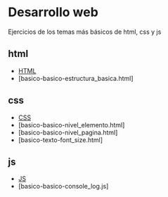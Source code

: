 # Desarrollo web
Ejercicios de los temas más básicos de html, css y js


## html
* [HTML](https://github.com/hvcesar/mis_practicas_web/blob/master/README.md)
* [basico-basico-estructura_basica.html]


## css
* [CSS](https://github.com/hvcesar/mis_practicas_web/blob/master/README.md)
* [basico-basico-nivel_elemento.html]
* [basico-basico-nivel_pagina.html]
* [basico-texto-font_size.html]


## js
* [JS](https://github.com/hvcesar/mis_practicas_web/blob/master/README.md)
* [basico-basico-console_log.js]
